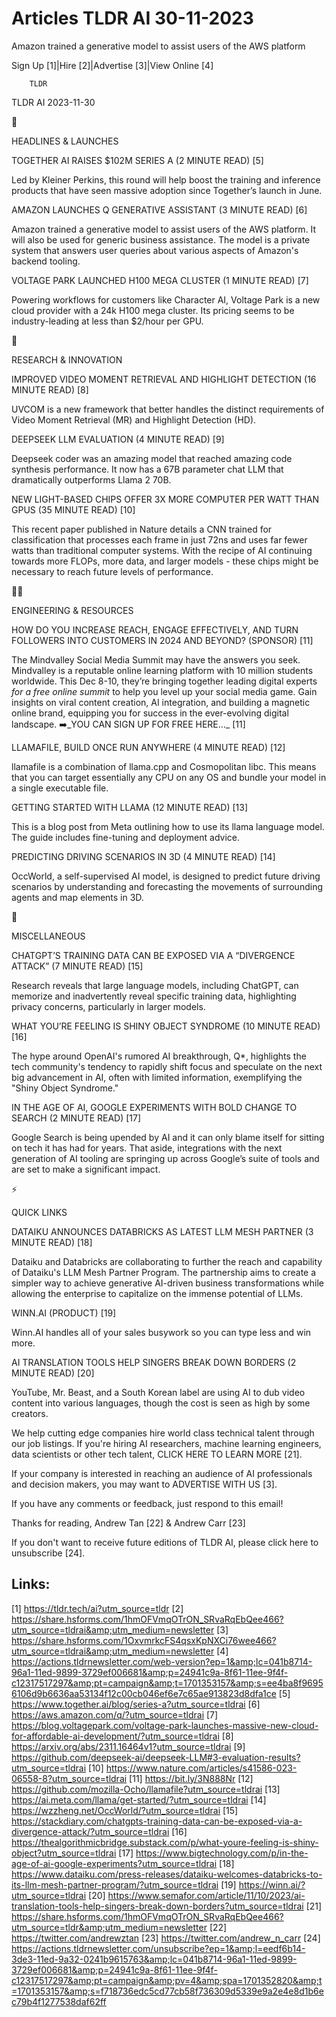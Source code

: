 # Articles TLDR AI 30-11-2023

Amazon trained a generative model to assist users of the AWS
platform  

Sign Up [1]|Hire [2]|Advertise [3]|View Online [4] 

		TLDR 

TLDR AI 2023-11-30

🚀 

HEADLINES & LAUNCHES

 TOGETHER AI RAISES $102M SERIES A (2 MINUTE READ) [5] 

 Led by Kleiner Perkins, this round will help boost the training and
inference products that have seen massive adoption since Together’s
launch in June. 

 AMAZON LAUNCHES Q GENERATIVE ASSISTANT (3 MINUTE READ) [6] 

 Amazon trained a generative model to assist users of the AWS
platform. It will also be used for generic business assistance. The
model is a private system that answers user queries about various
aspects of Amazon's backend tooling. 

 VOLTAGE PARK LAUNCHED H100 MEGA CLUSTER (1 MINUTE READ) [7] 

 Powering workflows for customers like Character AI, Voltage Park is a
new cloud provider with a 24k H100 mega cluster. Its pricing seems to
be industry-leading at less than $2/hour per GPU. 

🧠 

RESEARCH & INNOVATION

 IMPROVED VIDEO MOMENT RETRIEVAL AND HIGHLIGHT DETECTION (16 MINUTE
READ) [8] 

 UVCOM is a new framework that better handles the distinct
requirements of Video Moment Retrieval (MR) and Highlight Detection
(HD). 

 DEEPSEEK LLM EVALUATION (4 MINUTE READ) [9] 

 Deepseek coder was an amazing model that reached amazing code
synthesis performance. It now has a 67B parameter chat LLM that
dramatically outperforms Llama 2 70B. 

 NEW LIGHT-BASED CHIPS OFFER 3X MORE COMPUTER PER WATT THAN GPUS (35
MINUTE READ) [10] 

 This recent paper published in Nature details a CNN trained for
classification that processes each frame in just 72ns and uses far
fewer watts than traditional computer systems. With the recipe of AI
continuing towards more FLOPs, more data, and larger models - these
chips might be necessary to reach future levels of performance. 

🧑‍💻 

ENGINEERING & RESOURCES

 HOW DO YOU INCREASE REACH, ENGAGE EFFECTIVELY, AND TURN FOLLOWERS
INTO CUSTOMERS IN 2024 AND BEYOND? (SPONSOR) [11] 

 The Mindvalley Social Media Summit may have the answers you seek.
Mindvalley is a reputable online learning platform with 10 million
students worldwide. This Dec 8-10, they’re bringing together leading
digital experts _for a free online summit_ to help you level up your
social media game. Gain insights on viral content creation, AI
integration, and building a magnetic online brand, equipping you for
success in the ever-evolving digital landscape.
➡️_YOU CAN SIGN UP FOR FREE HERE…_ [11]

 LLAMAFILE, BUILD ONCE RUN ANYWHERE (4 MINUTE READ) [12] 

 llamafile is a combination of llama.cpp and Cosmopolitan libc. This
means that you can target essentially any CPU on any OS and bundle
your model in a single executable file. 

 GETTING STARTED WITH LLAMA (12 MINUTE READ) [13] 

 This is a blog post from Meta outlining how to use its llama language
model. The guide includes fine-tuning and deployment advice. 

 PREDICTING DRIVING SCENARIOS IN 3D (4 MINUTE READ) [14] 

 OccWorld, a self-supervised AI model, is designed to predict future
driving scenarios by understanding and forecasting the movements of
surrounding agents and map elements in 3D. 

🎁 

MISCELLANEOUS

 CHATGPT’S TRAINING DATA CAN BE EXPOSED VIA A “DIVERGENCE
ATTACK” (7 MINUTE READ) [15] 

 Research reveals that large language models, including ChatGPT, can
memorize and inadvertently reveal specific training data, highlighting
privacy concerns, particularly in larger models. 

 WHAT YOU’RE FEELING IS SHINY OBJECT SYNDROME (10 MINUTE READ) [16] 

 The hype around OpenAI's rumored AI breakthrough, Q*, highlights the
tech community's tendency to rapidly shift focus and speculate on the
next big advancement in AI, often with limited information,
exemplifying the "Shiny Object Syndrome." 

 IN THE AGE OF AI, GOOGLE EXPERIMENTS WITH BOLD CHANGE TO SEARCH (2
MINUTE READ) [17] 

 Google Search is being upended by AI and it can only blame itself for
sitting on tech it has had for years. That aside, integrations with
the next generation of AI tooling are springing up across Google’s
suite of tools and are set to make a significant impact. 

⚡ 

QUICK LINKS

 DATAIKU ANNOUNCES DATABRICKS AS LATEST LLM MESH PARTNER (3 MINUTE
READ) [18] 

 Dataiku and Databricks are collaborating to further the reach and
capability of Dataiku's LLM Mesh Partner Program. The partnership aims
to create a simpler way to achieve generative AI-driven business
transformations while allowing the enterprise to capitalize on the
immense potential of LLMs. 

 WINN.AI (PRODUCT) [19] 

 Winn.AI handles all of your sales busywork so you can type less and
win more. 

 AI TRANSLATION TOOLS HELP SINGERS BREAK DOWN BORDERS (2 MINUTE READ)
[20] 

 YouTube, Mr. Beast, and a South Korean label are using AI to dub
video content into various languages, though the cost is seen as high
by some creators. 

 We help cutting edge companies hire world class technical talent
through our job listings. If you're hiring AI researchers, machine
learning engineers, data scientists or other tech talent, CLICK HERE
TO LEARN MORE [21]. 

If your company is interested in reaching an audience of AI
professionals and decision makers, you may want to ADVERTISE WITH US
[3]. 

If you have any comments or feedback, just respond to this email! 

Thanks for reading, 
Andrew Tan [22] & Andrew Carr [23] 

If you don't want to receive future editions of TLDR AI, please click
here to unsubscribe [24]. 

 

Links:
------
[1] https://tldr.tech/ai?utm_source=tldr
[2] https://share.hsforms.com/1hmOFVmqOTrON_SRvaRqEbQee466?utm_source=tldrai&amp;utm_medium=newsletter
[3] https://share.hsforms.com/1OxvmrkcFS4qsxKpNXCi76wee466?utm_source=tldrai&amp;utm_medium=newsletter
[4] https://actions.tldrnewsletter.com/web-version?ep=1&amp;lc=041b8714-96a1-11ed-9899-3729ef006681&amp;p=24941c9a-8f61-11ee-9f4f-c12317517297&amp;pt=campaign&amp;t=1701353157&amp;s=ee4ba8f96956106d9b6636aa53134f12c00cb046ef6e7c65ae913823d8dfa1ce
[5] https://www.together.ai/blog/series-a?utm_source=tldrai
[6] https://aws.amazon.com/q/?utm_source=tldrai
[7] https://blog.voltagepark.com/voltage-park-launches-massive-new-cloud-for-affordable-ai-development/?utm_source=tldrai
[8] https://arxiv.org/abs/2311.16464v1?utm_source=tldrai
[9] https://github.com/deepseek-ai/deepseek-LLM#3-evaluation-results?utm_source=tldrai
[10] https://www.nature.com/articles/s41586-023-06558-8?utm_source=tldrai
[11] https://bit.ly/3N888Nr
[12] https://github.com/mozilla-Ocho/llamafile?utm_source=tldrai
[13] https://ai.meta.com/llama/get-started/?utm_source=tldrai
[14] https://wzzheng.net/OccWorld/?utm_source=tldrai
[15] https://stackdiary.com/chatgpts-training-data-can-be-exposed-via-a-divergence-attack/?utm_source=tldrai
[16] https://thealgorithmicbridge.substack.com/p/what-youre-feeling-is-shiny-object?utm_source=tldrai
[17] https://www.bigtechnology.com/p/in-the-age-of-ai-google-experiments?utm_source=tldrai
[18] https://www.dataiku.com/press-releases/dataiku-welcomes-databricks-to-its-llm-mesh-partner-program/?utm_source=tldrai
[19] https://winn.ai/?utm_source=tldrai
[20] https://www.semafor.com/article/11/10/2023/ai-translation-tools-help-singers-break-down-borders?utm_source=tldrai
[21] https://share.hsforms.com/1hmOFVmqOTrON_SRvaRqEbQee466?utm_source=tldr&amp;utm_medium=newsletter
[22] https://twitter.com/andrewztan
[23] https://twitter.com/andrew_n_carr
[24] https://actions.tldrnewsletter.com/unsubscribe?ep=1&amp;l=eedf6b14-3de3-11ed-9a32-0241b9615763&amp;lc=041b8714-96a1-11ed-9899-3729ef006681&amp;p=24941c9a-8f61-11ee-9f4f-c12317517297&amp;pt=campaign&amp;pv=4&amp;spa=1701352820&amp;t=1701353157&amp;s=f718736edc5cd77cb58f736309d5339e9a2e4e8d1b6ec79b4f1277538daf62ff